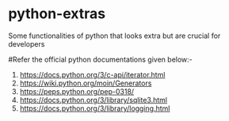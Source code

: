 # python-extras
Some functionalities of python that looks extra but are crucial for developers

#Refer the official python documentations given below:-
1) https://docs.python.org/3/c-api/iterator.html
2) https://wiki.python.org/moin/Generators
3) https://peps.python.org/pep-0318/
4) https://docs.python.org/3/library/sqlite3.html
5) https://docs.python.org/3/library/logging.html
